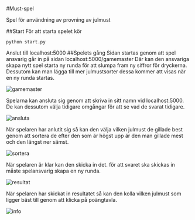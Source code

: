 #Must-spel

Spel för användning av provning av julmust

##Start
För att starta spelet kör
```
python start.py
```
Anslut till localhost:5000
##Spelets gång
Sidan startas genom att spel ansvarig går in på sidan localhost:5000/gamemaster
Där kan den ansvariga skapa nytt spel starta ny runda för att slumpa fram ny siffror för dryckerna.
Dessutom kan man lägga till mer julmustsorter dessa kommer att visas när en ny runda startas.

![gamemaster](images/gamemaster.png)

Spelarna kan ansluta sig genom att skriva in sitt namn vid localhost:5000. De kan dessutom välja tidigare omgångar för att se vad de svarat tidigare.

![ansluta](images/ansluta.png)

När spelaren har anlutit sig så kan den välja vilken julmust de gillade best genom att sortera de efter den som är högst upp är den man gillade mest och den längst ner sämst.

![sortera](images/sortera.png)

När spelaren är klar kan den skicka in det. för att svaret ska skickas in måste spelansvarig skapa en ny runda.

![resultat](images/resultat.png)

När spelaren har skickat in resultatet så kan den kolla vilken julmust som ligger bäst till genom att klicka på poängtavla.

![info](images/info.png)


